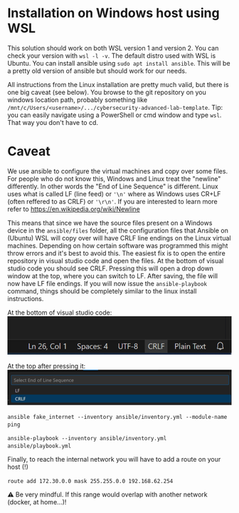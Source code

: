 # Installation on Windows host using WSL

This solution should work on both WSL version 1 and version 2. You can check your version with `wsl -l -v`. The default distro used with WSL is Ubuntu. You can install ansible using `sudo apt install ansible`. This will be a pretty old version of ansible but should work for our needs.

All instructions from the Linux installation are pretty much valid, but there is one big caveat (see below). You browse to the git repository on you windows location path, probably something like `/mnt/c/Users/<username>/.../cybersecurity-advanced-lab-template`. Tip: you can easily navigate using a PowerShell or cmd window and type `wsl`. That way you don't have to cd. 

# Caveat

We use ansible to configure the virtual machines and copy over some files. For people who do not know this, Windows and Linux treat the "newline" differently. In other words the "End of Line Sequence" is different. Linux uses what is called LF (line feed) or `'\n'` where as Windows uses CR+LF (often reffered to as CRLF) or `'\r\n'`. If you are interested to learn more refer to <https://en.wikipedia.org/wiki/Newline>

This means that since we have the source files present on a Windows device in the `ansible/files` folder, all the configuration files that Ansible on (Ubuntu) WSL will copy over will have CRLF line endings on the Linux virtual machines. Depending on how certain software was programmed this might throw errors and it's best to avoid this. The easiest fix is to open the entire repository in visual studio code and open the files. At the bottom of visual studio code you should see CRLF. Pressing this will open a drop down window at the top, where you can switch to LF. After saving, the file will now have LF file endings. If you will now issue the `ansible-playbook` command, things should be completely similar to the linux install instructions.

At the bottom of visual studio code:
![crlf-lf](./img/crlf-lf.png) 


At the top after pressing it:
![crlf-lf dropdown](./img/crlf-lf-dropdown.png) 


`ansible fake_internet --inventory ansible/inventory.yml --module-name ping`

`ansible-playbook --inventory ansible/inventory.yml ansible/playbook.yml`


Finally, to reach the internal network you will have to add a route on your host (!) 

`route add 172.30.0.0 mask 255.255.0.0 192.168.62.254`

:warning: Be very mindful. If this range would overlap with another network (docker, at home...)!